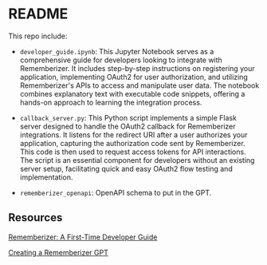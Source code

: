 # README

This repo include:

- `developer_guide.ipynb`: This Jupyter Notebook serves as a comprehensive guide for developers looking to integrate with Rememberizer. It includes step-by-step instructions on registering your application, implementing OAuth2 for user authorization, and utilizing Rememberizer's APIs to access and manipulate user data. The notebook combines explanatory text with executable code snippets, offering a hands-on approach to learning the integration process.

- `callback_server.py`: This Python script implements a simple Flask server designed to handle the OAuth2 callback for Rememberizer integrations. It listens for the redirect URI after a user authorizes your application, capturing the authorization code sent by Rememberizer. This code is then used to request access tokens for API interactions. The script is an essential component for developers without an existing server setup, facilitating quick and easy OAuth2 flow testing and implementation.

- `rememberizer_openapi`: OpenAPI schema to put in the GPT.

## Resources

[Rememberizer: A First-Time Developer Guide](https://try.rememberizer.ai/blog/rememberizer-a-first-time-developer-guide)

[Creating a Rememberizer GPT](https://docs.rememberizer.ai/developer/creating-a-rememberizer-gpt)
